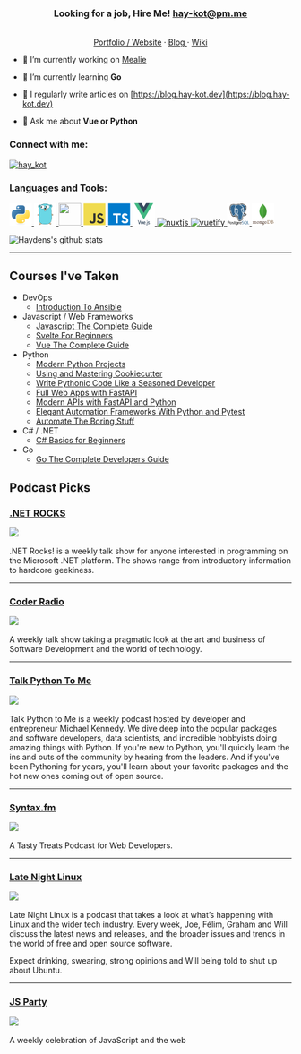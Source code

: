 <h3 align="center"> Looking for a job, Hire Me! <a href="mailto:hay-kot@pm.me"> hay-kot@pm.me <a> </h3>
    
    
<p align="center">
    <br />
    <a href="https://hay-kot.dev/">Portfolio / Website</a>
    ·
    <a href="https://blog.hay-kot.dev">Blog </a>    
    ·
    <a href="https://wiki.hay-kot.dev/">
    Wiki 
    </a>    
</p>

- 🔭 I’m currently working on [Mealie](https://github.com/hay-kot/mealie)

- 🌱 I’m currently learning **Go**

- 📝 I regularly write articles on [https://blog.hay-kot.dev](https://blog.hay-kot.dev)

- 💬 Ask me about **Vue or Python**

<h3 align="left">Connect with me:</h3>
<p align="left">
<a href="https://twitter.com/haykot_ak" target="blank"><img align="center" src="https://raw.githubusercontent.com/rahuldkjain/github-profile-readme-generator/master/src/images/icons/Social/twitter.svg" alt="hay_kot" height="30" width="40" /></a>
</p>

<h3 align="left">Languages and Tools:</h3>
<p align="left">
  <a href="https://www.python.org" target="_blank">
    <img
      src="https://raw.githubusercontent.com/devicons/devicon/master/icons/python/python-original.svg"
      alt="python"
      width="40"
      height="40"
    />
  </a>
  <a href="https://golang.org" target="_blank">
    <img
      src="https://raw.githubusercontent.com/devicons/devicon/master/icons/go/go-original.svg"
      alt="go"
      width="40"
      height="40"
    />
  </a>
  <a href="https://docs.microsoft.com/en-us/dotnet/csharp/" target="_blank">
    <img
      src="https://raw.githubusercontent.com/devicons/devicon/2ae2a900d2f041da66e950e4d48052658d850630/icons/csharp/csharp-original.svg
      alt="csharp"
      width="40"
      height="40"
    />
  </a>
  <a
    href="https://developer.mozilla.org/en-US/docs/Web/JavaScript"
    target="_blank"
  >
    <img
      src="https://raw.githubusercontent.com/devicons/devicon/master/icons/javascript/javascript-original.svg"
      alt="javascript"
      width="40"
      height="40"
    />
  </a>
  <a href="https://www.typescriptlang.org/" target="_blank">
    <img
      src="https://raw.githubusercontent.com/devicons/devicon/master/icons/typescript/typescript-original.svg"
      alt="typescript"
      width="40"
      height="40"
    />
  </a>
  <a href="https://vuejs.org/" target="_blank">
    <img
      src="https://raw.githubusercontent.com/devicons/devicon/master/icons/vuejs/vuejs-original-wordmark.svg"
      alt="vuejs"
      width="40"
      height="40"
    />
  </a>
  <a href="https://nuxtjs.org/" target="_blank">
    <img
      src="https://www.vectorlogo.zone/logos/nuxtjs/nuxtjs-icon.svg"
      alt="nuxtjs"
      width="40"
      height="40"
    />
  </a>
  <a href="https://vuetifyjs.com/en/" target="_blank">
    <img
      src="https://bestofjs.org/logos/vuetify.svg"
      alt="vuetify"
      width="40"
      height="40"
    />
  </a>
  <a href="https://www.postgresql.org" target="_blank">
    <img
      src="https://raw.githubusercontent.com/devicons/devicon/master/icons/postgresql/postgresql-original-wordmark.svg"
      alt="postgresql"
      width="40"
      height="40"
    />
  </a>
  <a href="https://www.mongodb.com/" target="_blank">
    <img
      src="https://raw.githubusercontent.com/devicons/devicon/master/icons/mongodb/mongodb-original-wordmark.svg"
      alt="mongodb"
      width="40"
      height="40"
    />
  </a>
</p>

    
![Haydens's github stats](https://github-readme-stats.vercel.app/api?username=hay-kot&show_icons=true&title_color=fff&icon_color=79ff97&text_color=9f9f9f&bg_color=151515)


---

## Courses I've Taken

- DevOps
  - [Introduction To Ansible](https://training.talkpython.fm/courses/details/introduction-to-ansible-with-python)
- Javascript / Web Frameworks
  - [Javascript The Complete Guide](https://www.udemy.com/share/102aa2AEMbdF9URHoH/)  
  - [Svelte For Beginners](https://www.leveluptutorials.com/tutorials/svelte-for-beginners)
  - [Vue The Complete Guide](https://www.udemy.com/share/101WASAEMbdF9URHoH/)
- Python
  - [Modern Python Projects](https://training.talkpython.fm/courses/details/modern-python-projects)
  - [Using and Mastering Cookiecutter](https://training.talkpython.fm/courses/details/using-and-mastering-cookiecutter-templates-for-project-creation)
  - [Write Pythonic Code Like a Seasoned Developer](https://training.talkpython.fm/courses/details/write-pythonic-code-like-a-seasoned-developer)
  - [Full Web Apps with FastAPI](https://training.talkpython.fm/courses/details/full-html-web-applications-with-fastapi)
  - [Modern APIs with FastAPI and Python](https://training.talkpython.fm/courses/details/getting-started-with-fastapi)
  - [Elegant Automation Frameworks With Python and Pytest](https://www.udemy.com/share/1025W8AEMbdF9URHoH/)
  - [Automate The Boring Stuff](https://www.udemy.com/share/101WeWAEMbdF9URHoH/)
- C# / .NET
  - [C# Basics for Beginners](https://www.udemy.com/share/101XfsAEMbdF9URHoH/)
- Go
  - [Go The Complete Developers Guide](https://www.udemy.com/share/101XzyAEMbdF9URHoH/) 

## Podcast Picks

### [.NET ROCKS](https://www.dotnetrocks.com/)

<img src="https://www.dotnetrocks.com/Content/img/basic/logo2.png" heigh="25%" width="25%"> </img>

.NET Rocks! is a weekly talk show for anyone interested in programming on the Microsoft .NET platform. The shows range from introductory information to hardcore geekiness. 

---

### [Coder Radio](https://coder.show/)

<img src="https://assets.fireside.fm/file/fireside-images/podcasts/images/b/b44de5fa-47c1-4e94-bf9e-c72f8d1c8f5d/header.jpg?v=5" heigh="50%" width="50%"> </img>

A weekly talk show taking a pragmatic look at the art and business of Software Development and the world of technology.

---

### [Talk Python To Me](https://talkpython.fm/)

<img src="https://m.media-amazon.com/images/I/41AeDSluufL._SL500_.jpg" heigh="25%" width="25%"> </img>

Talk Python to Me is a weekly podcast hosted by developer and entrepreneur Michael Kennedy. We dive deep into the popular packages and software developers, data scientists, and incredible hobbyists doing amazing things with Python. If you're new to Python, you'll quickly learn the ins and outs of the community by hearing from the leaders. And if you've been Pythoning for years, you'll learn about your favorite packages and the hot new ones coming out of open source. 

---

### [Syntax.fm](https://syntax.fm/)

<img src="https://syntax.fm/static/logo.png" heigh="25%" width="25%"> </img>

A Tasty Treats Podcast for Web Developers.

---

### [Late Night Linux](https://latenightlinux.com/)

<img src="https://latenightlinux.com/wp-content/uploads/2018/10/header-600.png" heigh="50%" width="50%"> </img>

Late Night Linux is a podcast that takes a look at what’s happening with Linux and the wider tech industry. Every week, Joe, Félim, Graham and Will discuss the latest news and releases, and the broader issues and trends in the world of free and open source software.

Expect drinking, swearing, strong opinions and Will being told to shut up about Ubuntu.

---

### [JS Party](https://changelog.com/jsparty)

<img src="https://cdn.changelog.com/uploads/covers/js-party-original.png?v=63725770332" heigh="25%" width="25%"> </img>

A weekly celebration of JavaScript and the web
